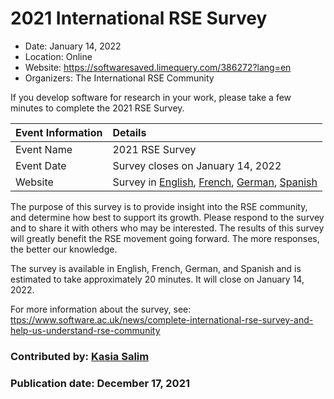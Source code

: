 # 2021 International RSE Survey

- Date: January 14, 2022
- Location: Online
- Website: https://softwaresaved.limequery.com/386272?lang=en
- Organizers: The International RSE Community

<!-- deck text start -->
If you develop software for research in your work, please take a few minutes to complete the 2021 RSE Survey. 
<!-- deck text end -->

Event Information | Details
:--- | :---	
Event Name | 2021 RSE Survey
Event Date | Survey closes on January 14, 2022
Website | Survey in [English](https://softwaresaved.limequery.com/386272?lang=en), [French](https://softwaresaved.limequery.com/386272?lang=fr), [German](https://softwaresaved.limequery.com/386272?lang=de-informal), [Spanish](https://softwaresaved.limequery.com/386272?lang=es)

The purpose of this survey is to provide insight into the RSE community, and determine how best to support its growth. Please respond to the survey and to share it with others who may be interested. The results of this survey will greatly benefit the RSE movement going forward. The more responses, the better our knowledge.

The survey is available in English, French, German, and Spanish and is estimated to take approximately 20 minutes. It will close on January 14, 2022.

For more information about the survey, see: <ttps://www.software.ac.uk/news/complete-international-rse-survey-and-help-us-understand-rse-community>

### Contributed by: [Kasia Salim](https://github.com/karbarz)
### Publication date: December 17, 2021

<!---
Publish: yes
Pinned: no
Topics: Software engineering, Projects and organizations
--->

